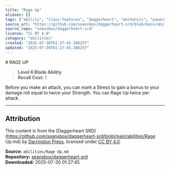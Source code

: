 ```yaml
---
title: "Rage Up"
aliases: []
tags: ["ability", "class-features", "daggerheart", "mechanics", "powers", "reference", "srd", "ttrpg"]
source_url: "https://github.com/seansbox/daggerheart-srd/blob/main/abilities/Rage Up.md"
source_repo: "seansbox/daggerheart-srd"
license: "CC BY 4.0"
category: "abilities"
created: "2025-07-30T01:27:45.386257"
updated: "2025-07-30T01:27:45.386257"
---
```


﻿# RAGE UP

> **Level 6 Blade Ability**  
> **Recall Cost:** 1

Before you make an attack, you can mark a Stress to gain a bonus to your damage roll equal to twice your Strength. You can Rage Up twice per attack.

---

## Attribution

This content is from the [Daggerheart SRD](https://github.com/seansbox/daggerheart-srd/blob/main/abilities/Rage Up.md) by [Darrington Press](https://darringtonpress.com/), licensed under [CC BY 4.0](https://creativecommons.org/licenses/by/4.0/).

**Source:** `abilities/Rage Up.md`  
**Repository:** [seansbox/daggerheart-srd](https://github.com/seansbox/daggerheart-srd)  
**Downloaded:** 2025-07-30 01:27:45

